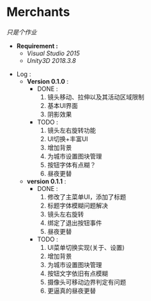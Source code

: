 # Merchants
*只是个作业*


+ **Requirement :**
    - *Visual Studio 2015*
    - *Unity3D 2018.3.8*


* Log :
    + **Version 0.1.0** :
        - DONE :
            1. 镜头移动、拉伸以及其活动区域限制
            2. 基本UI界面
            3. 阴影效果
        - TODO :
            1. 镜头左右旋转功能
            2. UI切换+丰富UI
            3. 增加背景
            4. 为城市设置图块管理
            5. 按钮字体有点糊？
            6. 昼夜更替
    + **version 0.1.1** :
        - DONE :
            1. 修改了主菜单UI，添加了标题
            2. 标题字体模糊问题解决
            3. 镜头左右旋转
            4. 绑定了退出按钮事件
            5. 昼夜更替
        - TODO :
            1. UI菜单切换实现(关于、设置)
            2. 增加背景
            3. 为城市设置图块管理
            4. 按钮文字依旧有点模糊
            5. 摄像头可移动边界判定有问题
            6. 更逼真的昼夜更替
